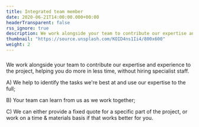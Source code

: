 ```yaml
---
title: Integrated team member
date: 2020-06-21T14:00:00.000+00:00
headerTransparent: false
rss_ignore: true
description: We work alongside your team to contribute our expertise and experience, helping you do more in less time, without hiring specialist staff.
thumbnail: "https://source.unsplash.com/KOID4ns1Ii4/800x600"
weight: 2
---
```


###

We work alongside your team to contribute our expertise and experience to the project, helping you do more in less time, without hiring specialist staff.

A) We help to identify the tasks we're best at and use our expertise to the full;

B) Your team can learn from us as we work together;

C) We can either provide a fixed quote for a specific part of the project, or work on a time & materials basis if that works better for you.
